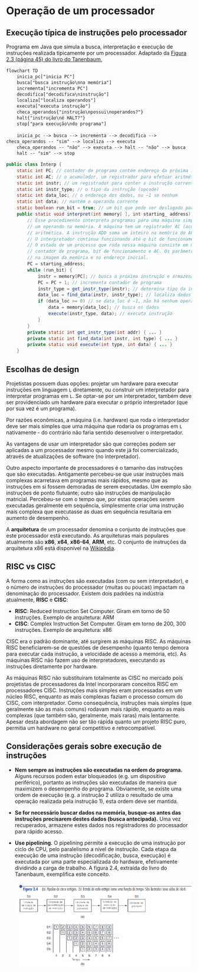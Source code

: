 # Operação de um processador

## Execução típica de instruções pelo processador

Programa em Java que simula a busca, interpretação e execução de instruções
realizada tipicamente por um processador. Adaptado da <a href="tanenbaum.pdf#page=64">Figura 2.3 (página 45) do livro do
Tanenbaum.</a>

```mermaid
flowchart TD
    inicia_pc["inicia PC"]
    busca["busca instrução\nna memória"]
    incrementa["incrementa PC"]
    decodifica["decodifica\ninstrução"]
    localiza["localiza operandos"]
    executa["executa instrução"]
    checa_operandos{"instrução\npossui\noperandos?"}
    halt{"instrução\né HALT?"}
    stop["para execução\ndo programa"]
    
    inicia_pc --> busca --> incrementa --> decodifica --> checa_operandos -- "sim" --> localiza --> executa
    checa_operandos -- "não" --> executa --> halt -- "não" --> busca
    halt -- "sim" --> stop
```

```java
public class Interp {
    static int PC; // contador de programa contém endereço da próxima instr
    static int AC; // o acumulador, um registrador para efetuar aritmética
    static int instr; // um registrador para conter a instrução corrente
    static int instr_type; // o tipo da instrução (opcode)
    static int data_loc; // o endereço dos dados, ou –1 se nenhum
    static int data; // mantém o operando corrente
    static boolean run_bit = true; // um bit que pode ser desligado para parar a máquina
    public static void interpret(int memory[ ], int starting_ address) {
        // Esse procedimento interpreta programas para uma máquina simples com instruções que têm
        // um operando na memória. A máquina tem um registrador AC (acumulador), usado para
        // aritmética. A instrução ADD soma um inteiro na memória do AC, por exemplo.
        // O interpretador continua funcionando até o bit de funcionamento ser desligado pela instrução HALT.
        // O estado de um processo que roda nessa máquina consiste em memória, o
        // contador de programa, bit de funcionamento e AC. Os parâmetros de entrada consistem
        // na imagem da memória e no endereço inicial.
        PC = starting_address;
        while (run_bit) {
            instr = memory[PC]; // busca a próxima instrução e armazena em instr
            PC = PC + 1; // incrementa contador de programa
            instr_type = get_instr_type(instr); // determina tipo da instrução
            data_loc = find_data(instr, instr_type); // localiza dados (–1 se nenhum)
            if (data_loc >= 0) // se data_loc é –1, não há nenhum operando
                data = memory[data_loc]; // busca os dados
                execute(instr_type, data); // executa instrução
            }
        }
        private static int get_instr_type(int addr) { ... }
        private static int find_data(int instr, int type) { ... }
        private static void execute(int type, int data) { ... }
    }
```

## Escolhas de design

Projetistas possuem duas opções: projetar um hardware para executar instruções em linguagem `L` 
diretamente, ou construir um interpretador para interpretar programas em `L`. Se
optar-se por um interpretador, também deve ser providenciado um hardware para executar
o próprio interpretador (que por sua vez é um programa).

Por razões econômicas, a máquina (i.e. hardware) que roda o interpretador deve ser 
mais simples que uma máquina que rodaria os programas em `L` nativamente - do 
contrário não faria sentido desenvolver o interpretador.

As vantagens de usar um interpretador são que correções podem ser aplicadas a um
processador mesmo quando este já foi comercializado, através de atualizações de 
software (no interpretador).

Outro aspecto importante de processadores é o tamanho das instruções que 
são executadas. Antigamente percebeu-se que usar instruções mais complexas 
acarretava em programas mais rápidos, mesmo que as instruções em si fossem
 demoradas de serem executadas. Um exemplo são instruções de ponto flutuante;
outro são instruções de manipulação matricial. Percebeu-se com o tempo que, por estas 
operações serem executadas geralmente em sequência, simplesmente criar uma instrução 
mais complexa que executasse as duas em sequência resultaria em aumento de desempenho. 

A **arquitetura** de um processador denomina o conjunto de instruções que este processador está executando. As arquiteturas mais populares atualmente são **x86**,
**x64**, **x86-64**, **ARM**, etc. O conjunto de instruções da arquitetura x86 está disponível
na [Wikipédia](https://en.wikipedia.org/wiki/X86_instruction_listings).


## RISC vs CISC

A forma como as instruções são executadas (com ou sem interpretador), e o 
número de instruções do processador (muitas ou poucas) impactam na 
denominação do processador. Existem dois padrões na indústria atualmente, 
**RISC** e **CISC**: 

* **RISC**: Reduced Instruction Set Computer. Giram em torno de 50 instruções.
  Exemplo de arquitetura: ARM 
* **CISC**: Complex Instruction Set Computer. Giram em torno de 200, 300 instruções.
  Exemplo de arquitetura: x86

CISC era o padrão dominante, até surgirem as 
máquinas RISC. As máquinas RISC beneficiarem-se de questões de desempenho 
(quanto tempo demora para executar cada instrução, a velocidade de acesso 
a memória, etc). As máquinas RISC não fazem uso de interpretadores, 
executando as instruções diretamente por hardware.

As máquinas RISC não substituíram totalmente as CISC no mercado pois projetistas de
processadores da Intel incorporaram conceitos RISC em processadores CISC. Instruções
mais simples eram processadas em um núcleo RISC, enquanto as mais complexas faziam
o processo comum do CISC, com interpretador. Como consequência, instruções mais
simples (que geralmente são as mais comuns) rodavam mais rápido, enquanto as mais
complexas (que também são, geralmente, mais raras) mais lentamente. Apesar desta
abordagem não ser tão rápida quanto um projeto RISC puro, permitia um hardware no
geral competitivo e retrocompatível.


## Considerações gerais sobre execução de instruções

* **Nem sempre as instruções são executadas na ordem do programa.** Alguns recursos 
  podem estar bloqueados (e.g. um dispositivo periférico), portanto as instruções
  são executadas de maneira que maximizem o desempenho do programa. Obviamente,
  se existe uma ordem de execução (e.g. a instrução 2 utiliza o resultado de uma
  operação realizada pela instrução 1), esta ordem deve ser mantida.
* **Se for necessário buscar dados na memória, busque-os antes das instruções 
  precisarem destes dados (busca antecipada).** Uma vez recuperados, armazene estes dados
  nos registradores do processador para rápido acesso.
* **Use pipelining.** O pipelining permite a execução de uma instrução por ciclo de CPU, 
  pelo paralelismo a nível de instrução. Cada etapa da execução de uma instrução 
  (decodificação, busca, execução) é executada por uma parte especializada do hardware, 
  efetivamente dividindo a carga de trabalho. A figura 2.4, extraída do livro do Tanenbaum, exemplifica este conceito.

  ![pipelining](imagens/pipelining.png)